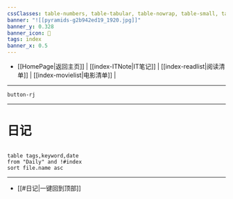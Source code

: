 ```yaml
---
cssClasses: table-numbers, table-tabular, table-nowrap, table-small, table-lines, row-lines, col-lines, row-alt, table-max
banner: "![[pyramids-g2b942ed19_1920.jpg]]"
banner_y: 0.328
banner_icon: 🍋
tags: index
banner_x: 0.5
---
```


- [[HomePage|返回主页]]  | [[index-ITNote|IT笔记]]  | [[index-readlist|阅读清单]] | [[index-movielist|电影清单]] |
---

`button-rj`

---

# 日记   

```dataview 

table tags,keyword,date
from "Daily" and !#index
sort file.name asc

```

---
- [[#日记|一键回到顶部]]
